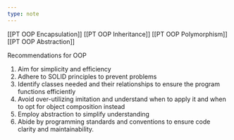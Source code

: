 ```yaml
---
type: note
---
```

[[PT OOP Encapsulation]]
[[PT OOP Inheritance]]
[[PT OOP Polymorphism]]
[[PT OOP Abstraction]]

Recommendations for OOP
1. Aim for simplicity and efficiency
2. Adhere to SOLID principles to prevent problems
3. Identify classes needed and their relationships to ensure the program functions efficiently
4. Avoid over-utilizing imitation and understand when to apply it and when to opt for object composition instead
5. Employ abstraction to simplify understanding
6. Abide by programming standards and conventions to ensure code clarity and maintainability.